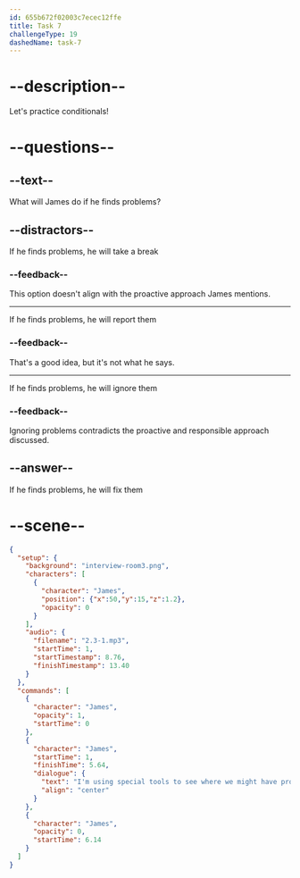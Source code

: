 ```yaml
---
id: 655b672f02003c7ecec12ffe
title: Task 7
challengeType: 19
dashedName: task-7
---
```


<!-- (Audio) James: I'm using special tools to see where we might have problems, and then I have to fix them. -->

# --description--

Let's practice conditionals!

# --questions--

## --text--

What will James do if he finds problems?

## --distractors--

If he finds problems, he will take a break

### --feedback--

This option doesn't align with the proactive approach James mentions.

---

If he finds problems, he will report them

### --feedback--

That's a good idea, but it's not what he says.

---

If he finds problems, he will ignore them

### --feedback--

Ignoring problems contradicts the proactive and responsible approach discussed.

## --answer--

If he finds problems, he will fix them

# --scene--

```json
{
  "setup": {
    "background": "interview-room3.png",
    "characters": [
      {
        "character": "James",
        "position": {"x":50,"y":15,"z":1.2},
        "opacity": 0
      }
    ],
    "audio": {
      "filename": "2.3-1.mp3",
      "startTime": 1,
      "startTimestamp": 8.76,
      "finishTimestamp": 13.40
    }
  },
  "commands": [
    {
      "character": "James",
      "opacity": 1,
      "startTime": 0
    },
    {
      "character": "James",
      "startTime": 1,
      "finishTime": 5.64,
      "dialogue": {
        "text": "I'm using special tools to see where we might have problems, and then I have to fix them.",
        "align": "center"
      }
    },
    {
      "character": "James",
      "opacity": 0,
      "startTime": 6.14
    }
  ]
}
```


